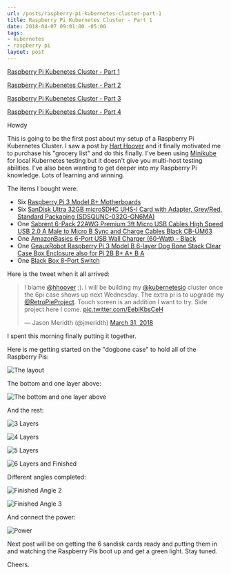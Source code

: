 ```yaml
---
url: /posts/raspberry-pi-kubernetes-cluster-part-1
title: Raspberry Pi Kubernetes Cluster - Part 1
date: 2018-04-07 09:01:00 -05:00
tags:
- kubernetes
- raspberry pi
layout: post
---
```


[Raspberry Pi Kubenetes Cluster - Part 1](/post/raspberry-pi-kubernetes-cluster-part-1)

[Raspberry Pi Kubenetes Cluster - Part 2](/post/raspberry-pi-kubernetes-cluster-part-2)

[Raspberry Pi Kubenetes Cluster - Part 3](/post/raspberry-pi-kubernetes-cluster-part-3)

[Raspberry Pi Kubenetes Cluster - Part 4](/post/raspberry-pi-kubernetes-cluster-part-4)

Howdy

This is going to be the first post about my setup of a Raspberry Pi Kubernetes Cluster.  I saw a post by [Hart Hoover](https://harthoover.com/kubernetes-1.9-on-a-raspberry-pi-cluster/) and it finally motivated me to purchase his "grocery list" and do this finally.  I've been using [Minikube](https://kubernetes.io/docs/getting-started-guides/minikube/) for local Kubernetes testing but it doesn't give you multi-host testing abilities.  I've also been wanting to get deeper into my Raspberry Pi knowledge.  Lots of learning and winning.

<!--more-->
The items I bought were:

- Six [Raspberry Pi 3 Model B+ Motherboards](https://smile.amazon.com/dp/B07BFH96M3)
- Six [SanDisk Ultra 32GB microSDHC UHS-I Card with Adapter, Grey/Red, Standard Packaging (SDSQUNC-032G-GN6MA)](https://smile.amazon.com/gp/product/B010Q57T02/)
- One [Sabrent 6-Pack 22AWG Premium 3ft Micro USB Cables High Speed USB 2.0 A Male to Micro B Sync and Charge Cables Black CB-UM63](https://smile.amazon.com/gp/product/B011KLFERG/ref=oh_aui_detailpage_o02_s01?ie=UTF8&psc=1)
- One [AmazonBasics 6-Port USB Wall Charger (60-Watt) - Black](https://smile.amazon.com/gp/product/B01L0KN8OS/ref=oh_aui_detailpage_o02_s01?ie=UTF8&psc=1)
- One [GeauxRobot Raspberry Pi 3 Model B 6-layer Dog Bone Stack Clear Case Box Enclosure also for Pi 2B B+ A+ B A](https://smile.amazon.com/gp/product/B01D9130QC/ref=oh_aui_detailpage_o02_s00?ie=UTF8&psc=1)
- One [Black Box 8-Port Switch](http://amzn.to/2gNzLzi)

Here is the tweet when it all arrived:

<div class="jekyll-twitter-plugin"><blockquote class="twitter-tweet"><p lang="en" dir="ltr">I blame <a href="https://twitter.com/hhoover?ref_src=twsrc%5Etfw">@hhoover</a> ;). I will be building my <a href="https://twitter.com/kubernetesio?ref_src=twsrc%5Etfw">@kubernetesio</a> cluster once the 6pi case shows up next Wednesday. The extra pi is to upgrade my <a href="https://twitter.com/RetroPieProject?ref_src=twsrc%5Etfw">@RetroPieProject</a>. Touch screen is an addition I want to try. Side project here I come. <a href="https://t.co/EebIKbsCeH">pic.twitter.com/EebIKbsCeH</a></p>&mdash; Jason Meridth (@jmeridth) <a href="https://twitter.com/jmeridth/status/980075584725422080?ref_src=twsrc%5Etfw">March 31, 2018</a></blockquote>
<script async="" src="https://platform.twitter.com/widgets.js" charset="utf-8"></script>
</div>

I spent this morning finally putting it together.

Here is me getting started on the "dogbone case" to hold all of the Raspberry Pis:

![The layout](/img/kubernetes_cluster/case_2.jpg)

The bottom and one layer above:

![The bottom and one layer above](/img/kubernetes_cluster/case_3.jpg)

And the rest:

![3 Layers](/img/kubernetes_cluster/case_4.jpg)

![4 Layers](/img/kubernetes_cluster/case_11.jpg)

![5 Layers](/img/kubernetes_cluster/case_12.jpg)

![6 Layers and Finished](/img/kubernetes_cluster/case_13.jpg)

Different angles completed:

![Finished Angle 2](/img/kubernetes_cluster/case_14.jpg)

![Finished Angle 3](/img/kubernetes_cluster/case_15.jpg)

And connect the power:

![Power](/img/kubernetes_cluster/case_16.jpg)

Next post will be on getting the 6 sandisk cards ready and putting them in and watching the Raspberry Pis boot up and get a green light.  Stay tuned.

Cheers.
